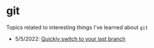# git
Topics related to interesting things I've learned about `git`
- 5/5/2022: [Quickly switch to your last branch](./last-branch/last-branch.md) 